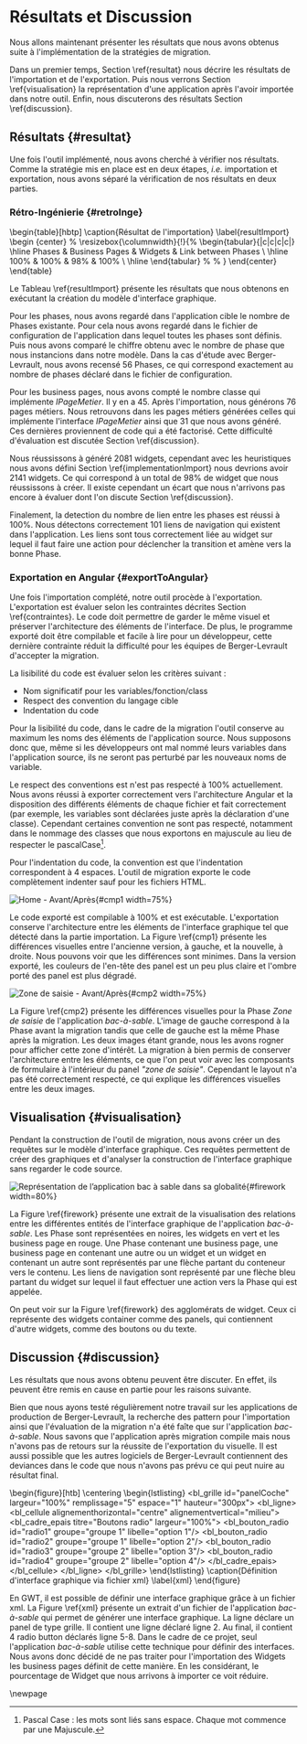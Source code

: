 # Résultats et Discussion

Nous allons maintenant présenter les résultats que nous avons obtenus suite à l'implémentation de la stratégies de migration.

Dans un premier temps, Section \ref{resultat} nous décrire les résultats de l'importation et de l'exportation.
Puis nous verrons Section \ref{visualisation} la représentation d'une application après l'avoir importée dans notre outil.
Enfin, nous discuterons des résultats Section \ref{discussion}.

## Résultats {#resultat}

Une fois l'outil implémenté, nous avons cherché à vérifier nos résultats.
Comme la stratégie mis en place est en deux étapes, _i.e._ importation et exportation,
    nous avons séparé la vérification de nos résultats en deux parties.

### Rétro-Ingénierie {#retroInge}

\begin{table}[hbtp]
    \caption{Résultat de l'importation}
    \label{resultImport}
    \begin {center}
  %  \resizebox{\columnwidth}{!}{%
    \begin{tabular}{|c|c|c|c|}
        \hline
         Phases & Business Pages & Widgets & Link between Phases \\
        \hline
        100\% & 100\% & 98\% & 100\% \\
        \hline
    \end{tabular} %
   % }
    \end{center}
\end{table}

Le Tableau \ref{resultImport} présente les résultats que nous obtenons en exécutant la création du modèle d'interface graphique.

Pour les phases, nous avons regardé dans l'application cible le nombre de Phases existante.
Pour cela nous avons regardé dans le fichier de configuration de l'application dans lequel toutes les phases sont définis.
Puis nous avons comparé le chiffre obtenu avec le nombre de phase que nous instancions dans notre modèle.
Dans la cas d'étude avec Berger-Levrault, nous avons recensé 56 Phases, ce qui correspond exactement au nombre de phases déclaré dans le fichier de configuration.

Pour les business pages, nous avons compté le nombre classe qui implémente _IPageMetier_.
Il y en a 45.
Après l'importation, nous générons 76 pages métiers.
Nous retrouvons dans les pages métiers générées celles qui implémente l'interface _IPageMetier_ ainsi que 31 que nous avons généré.
Ces dernières proviennent de code qui a été factorisé.
Cette difficulté d'évaluation est discutée Section \ref{discussion}.

Nous réussissons à généré 2081 widgets, cependant avec les heuristiques nous avons défini Section \ref{implementationImport} nous devrions avoir 2141 widgets.
Ce qui correspond à un total de 98% de widget que nous réussissons à créer.
Il existe cependant un écart que nous n'arrivons pas encore à évaluer dont l'on discute Section \ref{discussion}.

Finalement, la detection du nombre de lien entre les phases est réussi à 100%.
Nous détectons correctement 101 liens de navigation qui existent dans l'application.
Les liens sont tous correctement liée au widget sur lequel il faut faire une action
    pour déclencher la transition et amène vers la bonne Phase.

### Exportation en Angular {#exportToAngular}

Une fois l'importation complété, notre outil procède à l'exportation.
L'exportation est évaluer selon les contraintes décrites Section \ref{contraintes}.
Le code doit permettre de garder le même visuel et préserver l'architecture des éléments de l'interface.
De plus, le programme exporté doit être compilable et facile à lire pour un développeur,
    cette dernière contrainte réduit la difficulté pour les équipes de Berger-Levrault d'accepter la migration.

La lisibilité du code est évaluer selon les critères suivant :

- Nom significatif pour les variables/fonction/class
- Respect des convention du langage cible
- Indentation du code

Pour la lisibilité du code, dans le cadre de la migration l'outil conserve au maximum les noms des éléments de l'application source.
Nous supposons donc que, même si les développeurs ont mal nommé leurs variables dans l'application source, ils ne seront pas perturbé par les nouveaux noms de variable.

Le respect des conventions est n'est pas respecté à 100% actuellement.
Nous avons réussi à exporter correctement vers l'architecture Angular et la disposition des différents éléments de chaque fichier et fait correctement (par exemple, les variables sont déclarées juste après la déclaration d'une classe).
Cependant certaines convention ne sont pas respecté, notamment dans le nommage des classes que nous exportons en majuscule au lieu de respecter le pascalCase[^pascalCase].

[^pascalCase]: Pascal Case : les mots sont liés sans espace. Chaque mot commence par une Majuscule.

Pour l'indentation du code, la convention est que l'indentation correspondent à 4 espaces.
L'outil de migration exporte le code complètement indenter sauf pour les fichiers HTML.

![Home - Avant/Après](figures/cmp1.PNG){#cmp1 width=75%}

Le code exporté est compilable à 100% et est exécutable.
L'exportation conserve l'architecture entre les éléments de l'interface graphique tel que détecté dans la partie importation.
La Figure \ref{cmp1} présente les différences visuelles entre l'ancienne version, à gauche, et la nouvelle, à droite.
Nous pouvons voir que les différences sont minimes.
Dans la version exporté, les couleurs de l'en-tête des panel est un peu plus claire et l'ombre porté des panel est plus dégradé.

![Zone de saisie - Avant/Après](figures/cmp2.PNG){#cmp2 width=75%}

La Figure \ref{cmp2} présente les différences visuelles pour la Phase _Zone de saisie_ de l'application _bac-à-sable_.
L'image de gauche correspond à la Phase avant la migration tandis que celle de gauche est la même Phase après la migration.
Les deux images étant grande, nous les avons rogner pour afficher cette zone d'intérêt.
La migration à bien permis de conserver l'architecture entre les éléments, ce que l'on peut voir avec les composants de formulaire à l'intérieur du panel _"zone de saisie"_.
Cependant le layout n'a pas été correctement respecté, ce qui explique les différences visuelles entre les deux images.

## Visualisation {#visualisation}

Pendant la construction de l'outil de migration, nous avons créer un des requêtes sur
    le modèle d'interface graphique.
Ces requêtes permettent de créer des graphiques et d'analyser la construction de l'interface graphique sans regarder le code source.

![Représentation de l’application bac à sable dans sa globalité](figures/firework.png){#firework width=80%}

La Figure \ref{firework} présente une extrait de la visualisation des relations entre les
    différentes entités de l'interface graphique de l'application _bac-à-sable_.
Les Phase sont représentées en noires, les widgets en vert et les business page en rouge.
Une Phase contenant une business page, une business page en contenant une autre ou un widget et un widget en contenant un autre sont représentés par une flèche partant du conteneur vers le contenu.
Les liens de navigation sont représenté par une flèche bleu partant du widget sur lequel il faut effectuer une action vers la Phase qui est appelée.

On peut voir sur la Figure \ref{firework} des agglomérats de widget.
Ceux ci représente des widgets container comme des panels, qui contiennent d'autre widgets, comme des boutons ou du texte.

## Discussion {#discussion}

Les résultats que nous avons obtenu peuvent être discuter.
En effet, ils peuvent être remis en cause en partie pour les raisons suivante.

Bien que nous ayons testé régulièrement notre travail sur les applications de production de Berger-Levrault,
    la recherche des pattern pour l'importation ainsi que l'évaluation de la migration n'a été faîte que sur l'application
    _bac-à-sable_.
Nous savons que l'application après migration compile mais nous n'avons pas de retours sur la réussite de l'exportation du visuelle.
Il est aussi possible que les autres logiciels de Berger-Levrault contiennent des deviances dans le code que nous n'avons pas prévu
    ce qui peut nuire au résultat final.

\begin{figure}[htb]
\centering
\begin{lstlisting}
<bl_grille id="panelCoche" largeur="100%" remplissage="5" espace="1" hauteur="300px">
    <bl_ligne>
        <bl_cellule alignementhorizontal="centre" alignementvertical="milieu">
            <bl_cadre_epais titre="Boutons radio" largeur="100%">
                <bl_bouton_radio id="radio1" groupe="groupe 1" libelle="option 1"/>
                <bl_bouton_radio id="radio2" groupe="groupe 1" libelle="option 2"/>
                <bl_bouton_radio id="radio3" groupe="groupe 2" libelle="option 3"/>
                <bl_bouton_radio id="radio4" groupe="groupe 2" libelle="option 4"/>
            </bl_cadre_epais>
        </bl_cellule>
    </bl_ligne>
</bl_grille>
\end{lstlisting}
\caption{Définition d'interface graphique via fichier xml}
\label{xml}
\end{figure}

En GWT, il est possible de définir une interface graphique grâce à un fichier xml.
La Figure \ref{xml} présente un extrait d'un fichier de l'application _bac-à-sable_ qui permet de générer une interface graphique.
La ligne déclare un panel de type grille.
Il contient une ligne déclaré ligne 2.
Au final, il contient 4 radio button déclarés ligne 5-8.
Dans le cadre de ce projet, seul l'application _bac-à-sable_ utilise cette technique pour définir des interfaces.
Nous avons donc décidé de ne pas traiter pour l'importation des Widgets les business pages définit de cette manière.
En les considérant, le pourcentage de Widget que nous arrivons à importer ce voit réduire.

\newpage